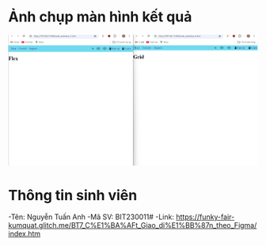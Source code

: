 # Ảnh chụp màn hình kết quả

![Hình ảnh kết quả](BT8_Hoàn_thiện_layout_TopMenu_sử_dụng_flex_và_grid\images\ketqua.png)

# Thông tin sinh viên
-Tên: Nguyễn Tuấn Anh
-Mã SV: BIT230011#
-Link: https://funky-fair-kumquat.glitch.me/BT7_C%E1%BA%AFt_Giao_di%E1%BB%87n_theo_Figma/index.htm